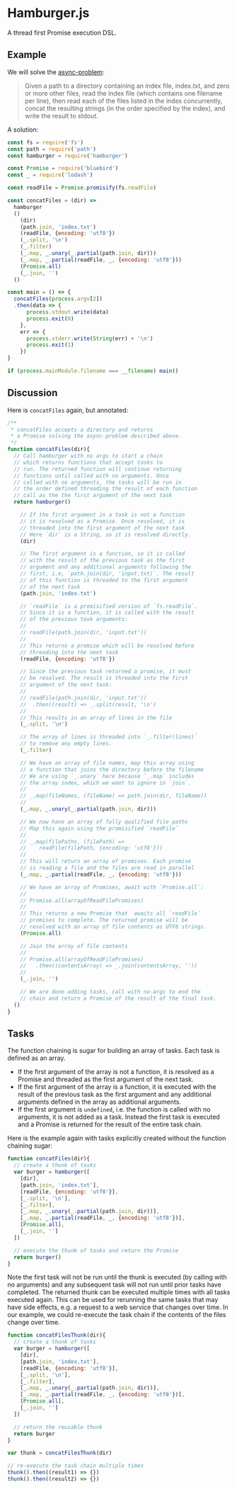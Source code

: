 # Hamburger.js

A thread first Promise execution DSL.

## Example

We will solve the [async-problem](https://github.com/plaid/async-problem):

> Given a path to a directory containing an index file, index.txt, and zero or more other files, read the index file (which contains one filename per line), then read each of the files listed in the index concurrently, concat the resulting strings (in the order specified by the index), and write the result to stdout.

A solution:

```javascript
const fs = require('fs')
const path = require('path')
const hamburger = require('hamburger')

const Promise = require('bluebird')
const _ = require('lodash')

const readFile = Promise.promisify(fs.readFile)

const concatFiles = (dir) =>
  hamburger
  ()
    (dir)
    (path.join, 'index.txt')
    (readFile, {encoding: 'utf8'})
    (_.split, '\n')
    (_.filter)
    (_.map, _.unary(_.partial(path.join, dir)))
    (_.map, _.partial(readFile, _, {encoding: 'utf8'}))
    (Promise.all)
    (_.join, '')
  ()

const main = () => {
  concatFiles(process.argv[2])
  .then(data => {
      process.stdout.write(data)
      process.exit(0)
    },
    err => {
      process.stderr.write(String(err) + '\n')
      process.exit(1)
    })
}

if (process.mainModule.filename === __filename) main()
```

## Discussion

Here is `concatFiles` again, but annotated:

```javascript
/**
 * concatFiles accepts a directory and returns
 * a Promise solving the async-problem described above.
 */
function concatFiles(dir){
  // Call hamburger with no args to start a chain
  // which returns functions that accept tasks to
  // run. The returned function will continue returning
  // functions until called with no arguments. Once
  // called with no arguments, the tasks will be run in
  // the order defined threading the result of each function
  // call as the the first argument of the next task
  return hamburger()

    // If the first argument in a task is not a function
    // it is resolved as a Promise. Once resolved, it is
    // threaded into the first argument of the next task
    // Here `dir` is a String, so it is resolved directly.
    (dir)

    // The first argument is a function, so it is called
    // with the result of the previous task as the first
    // argument and any additional arguments following the
    // first, i.e, `path.join(dir, 'input.txt)`. The result
    // of this function is threaded to the first argument
    // of the next task
    (path.join, 'index.txt')

    // `readFile` is a promisified version of `fs.readFile`.
    // Since it is a function, it is called with the result
    // of the previous task arguments:
    //
    // readFile(path.join(dir, 'input.txt'))
    //
    // This returns a promise which will be resolved before
    // threading into the next task
    (readFile, {encoding: 'utf8'})

    // Since the previous task returned a promise, it must
    // be resolved. The result is threaded into the first
    // argument of the next task:
    //
    // readFile(path.join(dir, 'input.txt'))
    //  .then((result) => _.split(result, '\n')
    //
    // This results in an array of lines in the file
    (_.split, '\n')

    // The array of lines is threaded into `_.filter(lines)`
    // to remove any empty lines.
    (_.filter)

    // We have an array of file names, map this array using
    // a function that joins the directory before the filename
    // We are using `_.unary` here because `_.map` includes
    // the array index, which we want to ignore in `join`.
    //
    // _.map(fileNames, (fileName) => path.join(dir, fileName))
    //
    (_.map, _.unary(_.partial(path.join, dir)))

    // We now have an array of fully qualified file paths
    // Map this again using the promisified `readFile`
    //
    // _.map(filePaths, (filePath) =>
    //    readFile(filePath, {encoding: 'utf8'}))
    //
    // This will return an array of promises. Each promise
    // is reading a file and the files are read in parallel
    (_.map, _.partial(readFile, _, {encoding: 'utf8'}))

    // We have an array of Promises, await with `Promise.all`:
    //
    // Promise.all(arrayOfReadFilePromises)
    //
    // This returns a new Promise that  awaits all `readFile`
    // promises to complete. The returned promise will be
    // resolved with an array of file contents as UTF8 strings.
    (Promise.all)

    // Join the array of file contents
    //
    // Promise.all(arrayOfReadFilePromises)
    //   .then((contentsArray) => _.join(contentsArray, ''))
    //
    (_.join, '')

    // We are done adding tasks, call with no-args to end the
    // chain and return a Promise of the result of the final task.
  ()
}
```

## Tasks

The function chaining is sugar for building an array of tasks. Each task
is defined as an array.

- If the first argument of the array is not a function, it is resolved as a
Promise and threaded as the first argument of the next task.
- If the first argument of the array is a function,
it is executed with the result of the previous task as the first argument and
any additional arguments defined in the array as additional arguments.
- If the first argument is `undefined`, i.e. the function is called with
no arguments, it is not added as a task. Instead the first task is executed
and a Promise is returned for the result of the entire task chain.

Here is the example again with tasks explicitly created without the function
chaining sugar:

```javascript
function concatFiles(dir){
  // create a thunk of tasks
  var burger = hamburger([
    [dir],
    [path.join, 'index.txt'],
    [readFile, {encoding: 'utf8'}],
    [_.split, '\n'],
    [_.filter],
    [_.map, _.unary(_.partial(path.join, dir))],
    [_.map, _.partial(readFile, _, {encoding: 'utf8'})],
    [Promise.all],
    [_.join, '']
  ])

  // execute the thunk of tasks and return the Promise
  return burger()
}
```
Note the first task will not be run until the thunk is executed (by calling with no arguments) and any subsequent task will not run until prior tasks have completed. The returned thunk can be executed multiple times with all tasks executed again.  This can be used for rerunning the same tasks that may have side effects, e.g. a request to a web service that changes over time.  In our example, we could re-execute the task chain if the contents of the files change over time.

```javascript
function concatFilesThunk(dir){
  // create a thunk of tasks
  var burger = hamburger([
    [dir],
    [path.join, 'index.txt'],
    [readFile, {encoding: 'utf8'}],
    [_.split, '\n'],
    [_.filter],
    [_.map, _.unary(_.partial(path.join, dir))],
    [_.map, _.partial(readFile, _, {encoding: 'utf8'})],
    [Promise.all],
    [_.join, '']
  ])

  // return the reusable thunk
  return burger
}

var thunk = concatFilesThunk(dir)

// re-execute the task chain multiple times
thunk().then((result1) => {})
thunk().then((result2) => {})
```
